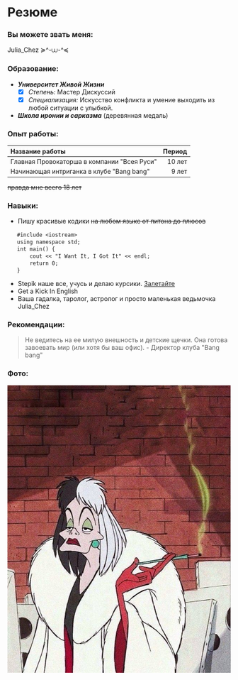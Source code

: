 # Резюме
### Вы можете звать меня: 
Julia_Chez ≽^-⩊-^≼
### Образование:
- ***Университет Живой Жизни***
    - [x] *Степень:* Мастер Дискуссий
    - [x]  *Специализация:* Искусство конфликта и умение выходить из любой ситуации с улыбкой.
- ***Школа иронии и сарказма*** (деревянная медаль)
### Опыт работы:
|Название работы|Период|
|:-|-:|
|Главная Провокаторша в компании "Всея Руси"|10 лет|
|Начинающая интриганка в клубе "Bang bang"|9 лет|

~~правда мне всего 18 лет~~
### Навыки:
- Пишу красивые кодики ~~на любом языке от питона до плюсов~~
 ```
    #include <iostream>
    using namespace std;
    int main() {
        cout << "I Want It, I Got It" << endl;
        return 0;
    }
```
- Stepik наше все, учусь и делаю курсики. [Залетайте](https://stepik.org/course/110085/syllabus)
- Get a Kick In English
- Ваша гадалка, таролог, астролог и просто маленькая ведьмочка Julia_Chez
### Рекомендации:
> Не ведитесь на ее милую внешность и детские щечки. Она готова завоевать мир (или хотя бы ваш офис). - Директор клуба "Bang bang"
### Фото:
![Vibe](/photo_2024-10-25_21-56-34.jpg)